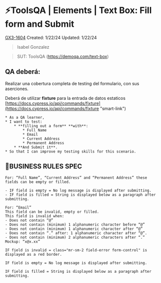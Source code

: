  # ⚡️ToolsQA | Elements | Text Box: Fill form and Submit

[GX3-1604](https://upexgalaxy34.atlassian.net/browse/GX3-1604) Created: 1/22/24 Updated: 1/22/24
> Isabel Gonzalez

> SUT: ToolsQA (https://demoqa.com/text-box)

## **QA deberá:**
Realizar una cobertura completa de testing del formulario, con sus aserciones.

Deberá de utilizar **fixture** para la entrada de datos estaticos  
[https://docs.cypress.io/api/commands/fixture](https://docs.cypress.io/api/commands/fixture "smart-link")
```
* As a QA learner,
* I want to test:
    * **filling out a form** **with**:
        * Full Name
        * Email
        * Current Address
        * Permanent Address
    * **And Submit it**.
* So that I can improve my testing skills for this scenario.
```
## 🚩BUSINESS RULES SPEC
```
For: “Full Name”, “Current Address” and “Permanent Address” these fields can be empty or filled.

- IF field is empty = No log message is displayed after submitting.
- IF field is filled = String is displayed below as a paragraph after submitting.

For: “Email”
This field can be invalid, empty or filled.
This field is invalid when:
- Does not contain “@”
- Does not contain (minimum) 1 alphanumeric character before “@”
- Does not contain (minimum) 1 alphanumeric character after “@”
- Does not contain “.” after: 1 alphanumeric character after “@”.
- Does not contain (minimum) 2 alphanumeric characters after “.”
Mockup: “x@x.xx”

IF field is invalid = class="mr-sm-2 field-error form-control" is displayed as a red border.

IF field is empty = No log message is displayed after submitting.

IF field is filled = String is displayed below as a paragraph after submitting.
```